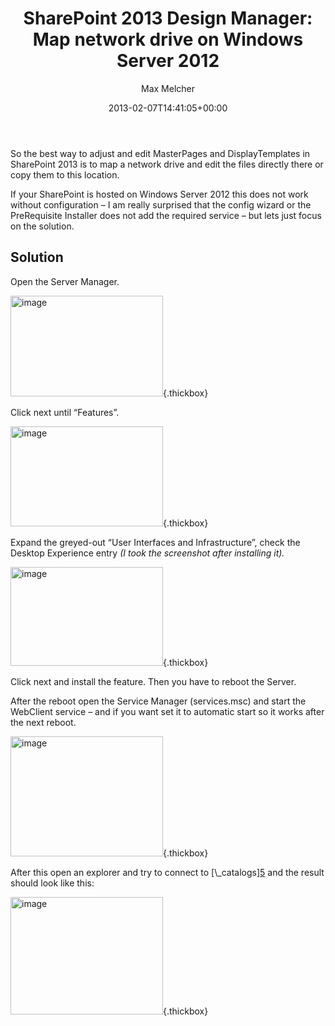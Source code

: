 ﻿---
title: 'SharePoint 2013 Design Manager: Map network drive on Windows Server 2012'
author: Max Melcher
aliases:
   - "/post/2013-02-07-sharepoint-2013-design-manager-connect-network-drive-on-windows-server-2012/"
2013: "02"
type: post
date: 2013-02-07T14:41:05+00:00
url: /2013/02/sharepoint-2013-design-manager-connect-network-drive-on-windows-server-2012/
yourls_shorturl:
  - http://melcher.it/s/d
categories:
  - SharePoint 2013
  - Windows Server 2012

---
So the best way to adjust and edit MasterPages and DisplayTemplates in SharePoint 2013 is to map a network drive and edit the files directly there or copy them to this location.

If your SharePoint is hosted on Windows Server 2012 this does not work without configuration – I am really surprised that the config wizard or the PreRequisite Installer does not add the required service – but lets just focus on the solution.

## Solution

Open the Server Manager.

[<img style="background-image: none; padding-top: 0px; padding-left: 0px; margin: 0px; display: inline; padding-right: 0px; border: 0px;" title="image" alt="image" src="http://melcher.it/wp-content/uploads/image_thumb5.png" width="244" height="161" border="0" />][1]{.thickbox}

Click next until “Features”.

[<img style="background-image: none; padding-top: 0px; padding-left: 0px; margin: 0px; display: inline; padding-right: 0px; border: 0px;" title="image" alt="image" src="http://melcher.it/wp-content/uploads/image_thumb6.png" width="244" height="160" border="0" />][2]{.thickbox}

Expand the greyed-out “User Interfaces and Infrastructure”, check the Desktop Experience entry _(I took the screenshot after installing it)._

[<img style="background-image: none; padding-top: 0px; padding-left: 0px; display: inline; padding-right: 0px; border: 0px;" title="image" alt="image" src="http://melcher.it/wp-content/uploads/image_thumb7.png" width="244" height="158" border="0" />][3]{.thickbox}

Click next and install the feature. Then you have to reboot the Server.

After the reboot open the Service Manager (services.msc) and start the WebClient service – and if you want set it to automatic start so it works after the next reboot.

[<img style="background-image: none; padding-top: 0px; padding-left: 0px; margin: 0px; display: inline; padding-right: 0px; border: 0px;" title="image" alt="image" src="http://melcher.it/wp-content/uploads/image_thumb8.png" width="244" height="192" border="0" />][4]{.thickbox}

After this open an explorer and try to connect to [\\<hostname>\_catalogs\][5] and the result should look like this:

[<img style="background-image: none; padding-top: 0px; padding-left: 0px; display: inline; padding-right: 0px; border: 0px;" title="image" alt="image" src="http://melcher.it/wp-content/uploads/image_thumb9.png" width="244" height="188" border="0" />][6]{.thickbox}

 [1]: http://melcher.it/wp-content/uploads/image5.png
 [2]: http://melcher.it/wp-content/uploads/image6.png
 [3]: http://melcher.it/wp-content/uploads/image7.png
 [4]: http://melcher.it/wp-content/uploads/image8.png
 [5]: file://\\<hostname>\_catalogs\masterpage\Display
 [6]: http://melcher.it/wp-content/uploads/image9.png
